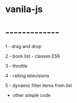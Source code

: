 # vanila-js
# -------------
1 - drag and drop

2 - book list - classes ES6

3 - throttle

4 - raiting televisions 

5 - dynamic filter items from list

* other simple code
